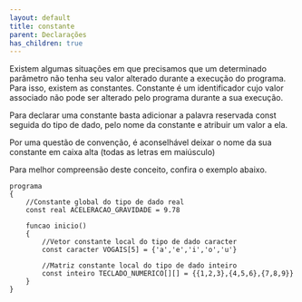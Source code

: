 ```yaml
---
layout: default
title: constante
parent: Declarações
has_children: true
---
```


Existem algumas situações em que precisamos que um determinado parâmetro não tenha seu valor alterado durante a execução do programa. Para isso, existem as constantes. Constante é um identificador cujo valor associado não pode ser alterado pelo programa durante a sua execução.

Para declarar uma constante basta adicionar a palavra reservada const seguida do tipo de dado, pelo nome da constante e atribuir um valor a ela.

Por uma questão de convenção, é aconselhável deixar o nome da sua constante em caixa alta (todas as letras em maiúsculo)

Para melhor compreensão deste conceito, confira o exemplo abaixo.

```
programa
{
    //Constante global do tipo de dado real 
    const real ACELERACAO_GRAVIDADE = 9.78

    funcao inicio()
    {
        //Vetor constante local do tipo de dado caracter
        const caracter VOGAIS[5] = {'a','e','i','o','u'}

        //Matriz constante local do tipo de dado inteiro
        const inteiro TECLADO_NUMERICO[][] = {{1,2,3},{4,5,6},{7,8,9}}
    }
}

```

